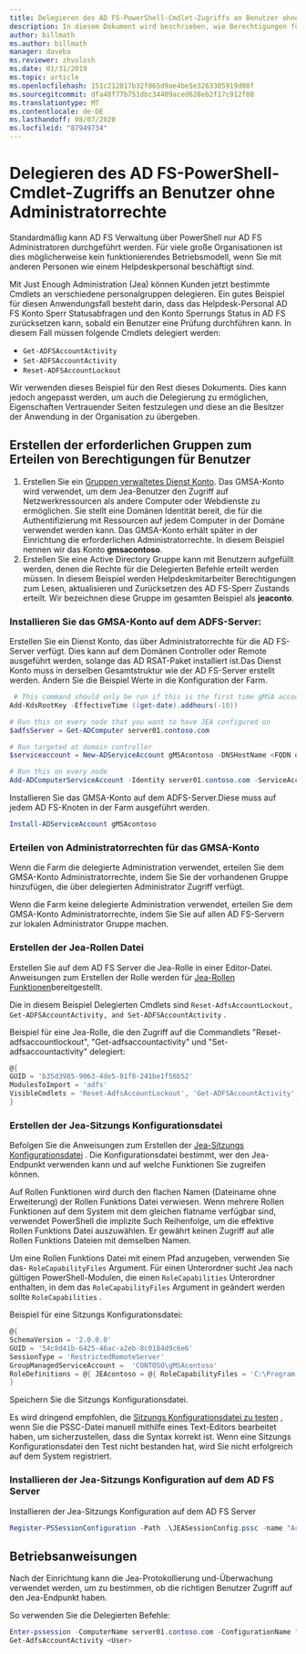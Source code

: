 ```yaml
---
title: Delegieren des AD FS-PowerShell-Cmdlet-Zugriffs an Benutzer ohne Administratorrechte
description: In diesem Dokument wird beschrieben, wie Berechtigungen für AD FS PowerShell-cmdlts an nicht-Administratoren delegiert werden.
author: billmath
ms.author: billmath
manager: daveba
ms.reviewer: zhvolosh
ms.date: 01/31/2019
ms.topic: article
ms.openlocfilehash: 151c212017b32f865d9ae4be5e3263305919d08f
ms.sourcegitcommit: dfa48f77b751dbc34409aced628eb2f17c912f08
ms.translationtype: MT
ms.contentlocale: de-DE
ms.lasthandoff: 08/07/2020
ms.locfileid: "87949734"
---
```

# <a name="delegate-ad-fs-powershell-commandlet-access-to-non-admin-users"></a>Delegieren des AD FS-PowerShell-Cmdlet-Zugriffs an Benutzer ohne Administratorrechte
Standardmäßig kann AD FS Verwaltung über PowerShell nur AD FS Administratoren durchgeführt werden. Für viele große Organisationen ist dies möglicherweise kein funktionierendes Betriebsmodell, wenn Sie mit anderen Personen wie einem Helpdeskpersonal beschäftigt sind.

Mit Just Enough Administration (Jea) können Kunden jetzt bestimmte Cmdlets an verschiedene personalgruppen delegieren.
Ein gutes Beispiel für diesen Anwendungsfall besteht darin, dass das Helpdesk-Personal AD FS Konto Sperr Statusabfragen und den Konto Sperrungs Status in AD FS zurücksetzen kann, sobald ein Benutzer eine Prüfung durchführen kann. In diesem Fall müssen folgende Cmdlets delegiert werden:
- `Get-ADFSAccountActivity`
- `Set-ADFSAccountActivity`
- `Reset-ADFSAccountLockout`

Wir verwenden dieses Beispiel für den Rest dieses Dokuments. Dies kann jedoch angepasst werden, um auch die Delegierung zu ermöglichen, Eigenschaften Vertrauender Seiten festzulegen und diese an die Besitzer der Anwendung in der Organisation zu übergeben.


##  <a name="create-the-required-groups-necessary-to-grant-users-permissions"></a>Erstellen der erforderlichen Gruppen zum Erteilen von Berechtigungen für Benutzer
1. Erstellen Sie ein [Gruppen verwaltetes Dienst Konto](../../../security/group-managed-service-accounts/group-managed-service-accounts-overview.md). Das GMSA-Konto wird verwendet, um dem Jea-Benutzer den Zugriff auf Netzwerkressourcen als andere Computer oder Webdienste zu ermöglichen. Sie stellt eine Domänen Identität bereit, die für die Authentifizierung mit Ressourcen auf jedem Computer in der Domäne verwendet werden kann. Das GMSA-Konto erhält später in der Einrichtung die erforderlichen Administratorrechte. In diesem Beispiel nennen wir das Konto **gmsacontoso**.
2. Erstellen Sie eine Active Directory Gruppe kann mit Benutzern aufgefüllt werden, denen die Rechte für die Delegierten Befehle erteilt werden müssen. In diesem Beispiel werden Helpdeskmitarbeiter Berechtigungen zum Lesen, aktualisieren und Zurücksetzen des AD FS-Sperr Zustands erteilt. Wir bezeichnen diese Gruppe im gesamten Beispiel als **jeaconto**.

### <a name="install-the-gmsa-account-on-the-adfs-server"></a>Installieren Sie das GMSA-Konto auf dem ADFS-Server:
Erstellen Sie ein Dienst Konto, das über Administratorrechte für die AD FS-Server verfügt. Dies kann auf dem Domänen Controller oder Remote ausgeführt werden, solange das AD RSAT-Paket installiert ist.Das Dienst Konto muss in derselben Gesamtstruktur wie der AD FS-Server erstellt werden.
Ändern Sie die Beispiel Werte in die Konfiguration der Farm.

```powershell
 # This command should only be run if this is the first time gMSA accounts are enabled in the forest
Add-KdsRootKey -EffectiveTime ((get-date).addhours(-10)) 

# Run this on every node that you want to have JEA configured on
$adfsServer = Get-ADComputer server01.contoso.com

# Run targeted at domain controller
$serviceaccount = New-ADServiceAccount gMSAcontoso -DNSHostName <FQDN of the domain containing the KDS key> - PrincipalsAllowedToRetrieveManagedPassword $adfsServer –passthru

# Run this on every node
Add-ADComputerServiceAccount -Identity server01.contoso.com -ServiceAccount $ServiceAccount
```

Installieren Sie das GMSA-Konto auf dem ADFS-Server.Diese muss auf jedem AD FS-Knoten in der Farm ausgeführt werden.

```powershell
Install-ADServiceAccount gMSAcontoso
```

### <a name="grant-the-gmsa-account-admin-rights"></a>Erteilen von Administratorrechten für das GMSA-Konto
Wenn die Farm die delegierte Administration verwendet, erteilen Sie dem GMSA-Konto Administratorrechte, indem Sie Sie der vorhandenen Gruppe hinzufügen, die über delegierten Administrator Zugriff verfügt.

Wenn die Farm keine delegierte Administration verwendet, erteilen Sie dem GMSA-Konto Administratorrechte, indem Sie Sie auf allen AD FS-Servern zur lokalen Administrator Gruppe machen.


### <a name="create-the-jea-role-file"></a>Erstellen der Jea-Rollen Datei

Erstellen Sie auf dem AD FS Server die Jea-Rolle in einer Editor-Datei. Anweisungen zum Erstellen der Rolle werden für [Jea-Rollen Funktionen](/powershell/jea/role-capabilities)bereitgestellt.

Die in diesem Beispiel Delegierten Cmdlets sind `Reset-AdfsAccountLockout, Get-ADFSAccountActivity, and Set-ADFSAccountActivity` .

Beispiel für eine Jea-Rolle, die den Zugriff auf die Commandlets "Reset-adfsaccountlockout", "Get-adfsaccountactivity" und "Set-adfsaccountactivity" delegiert:

```powershell
@{
GUID = 'b35d3985-9063-4de5-81f8-241be1f56b52'
ModulesToImport = 'adfs'
VisibleCmdlets = 'Reset-AdfsAccountLockout', 'Get-ADFSAccountActivity', 'Set-ADFSAccountActivity'
}
```


### <a name="create-the-jea-session-configuration-file"></a>Erstellen der Jea-Sitzungs Konfigurationsdatei
Befolgen Sie die Anweisungen zum Erstellen der [Jea-Sitzungs Konfigurationsdatei](/powershell/jea/session-configurations) . Die Konfigurationsdatei bestimmt, wer den Jea-Endpunkt verwenden kann und auf welche Funktionen Sie zugreifen können.

Auf Rollen Funktionen wird durch den flachen Namen (Dateiname ohne Erweiterung) der Rollen Funktions Datei verwiesen. Wenn mehrere Rollen Funktionen auf dem System mit dem gleichen flatname verfügbar sind, verwendet PowerShell die implizite Such Reihenfolge, um die effektive Rollen Funktions Datei auszuwählen. Er gewährt keinen Zugriff auf alle Rollen Funktions Dateien mit demselben Namen.

Um eine Rollen Funktions Datei mit einem Pfad anzugeben, verwenden Sie das- `RoleCapabilityFiles` Argument. Für einen Unterordner sucht Jea nach gültigen PowerShell-Modulen, die einen `RoleCapabilities` Unterordner enthalten, in dem das `RoleCapabilityFiles` Argument in geändert werden sollte `RoleCapabilities` .

Beispiel für eine Sitzungs Konfigurationsdatei:

```powershell
@{
SchemaVersion = '2.0.0.0'
GUID = '54c8d41b-6425-46ac-a2eb-8c0184d9c6e6'
SessionType = 'RestrictedRemoteServer'
GroupManagedServiceAccount =  'CONTOSO\gMSAcontoso'
RoleDefinitions = @{ JEAcontoso = @{ RoleCapabilityFiles = 'C:\Program Files\WindowsPowershell\Modules\AccountActivityJEA\RoleCapabilities\JEAAccountActivityResetRole.psrc' } }
}
```

Speichern Sie die Sitzungs Konfigurationsdatei.

Es wird dringend empfohlen, die [Sitzungs Konfigurationsdatei zu testen](/powershell/module/microsoft.powershell.core/test-pssessionconfigurationfile?view=powershell-5.1) , wenn Sie die PSSC-Datei manuell mithilfe eines Text-Editors bearbeitet haben, um sicherzustellen, dass die Syntax korrekt ist. Wenn eine Sitzungs Konfigurationsdatei den Test nicht bestanden hat, wird Sie nicht erfolgreich auf dem System registriert.

### <a name="install-the-jea-session-configuration-on-the-ad-fs-server"></a>Installieren der Jea-Sitzungs Konfiguration auf dem AD FS Server

Installieren der Jea-Sitzungs Konfiguration auf dem AD FS Server

```powershell
Register-PSSessionConfiguration -Path .\JEASessionConfig.pssc -name "AccountActivityAdministration" -force
```
## <a name="operational-instructions"></a>Betriebsanweisungen
Nach der Einrichtung kann die Jea-Protokollierung und-Überwachung verwendet werden, um zu bestimmen, ob die richtigen Benutzer Zugriff auf den Jea-Endpunkt haben.

So verwenden Sie die Delegierten Befehle:

```powershell
Enter-pssession -ComputerName server01.contoso.com -ConfigurationName "AccountActivityAdministration" -Credential <User Using JEA>
Get-AdfsAccountActivity <User>


```
